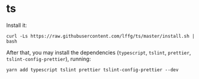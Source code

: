 # ts

Install it:

```shell
curl -Ls https://raw.githubusercontent.com/lffg/ts/master/install.sh | bash
```

After that, you may install the dependencies (`typescript`, `tslint`, `prettier`, `tslint-config-prettier`), running:

```shell
yarn add typescript tslint prettier tslint-config-prettier --dev
```
